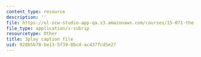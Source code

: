 ```yaml
---
content_type: resource
description: ''
file: https://ol-ocw-studio-app-qa.s3.amazonaws.com/courses/15-071-the-analytics-edge-spring-2017/028b5b78be135f398bcdac437fcd5e27_-G_d3A0x_0Y.vtt
file_type: application/x-subrip
resourcetype: Other
title: 3play caption file
uid: 028b5b78-be13-5f39-8bcd-ac437fcd5e27
---
```

